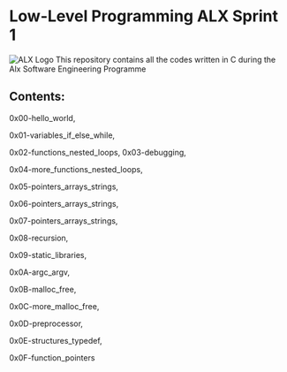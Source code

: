 # Low-Level Programming ALX Sprint 1
![ALX Logo](alx-low_level_programming/AlSVG.svg)
This repository contains all the codes written in C during the Alx Software Engineering Programme
## Contents:
0x00-hello_world, 

0x01-variables_if_else_while,

0x02-functions_nested_loops,
0x03-debugging,

0x04-more_functions_nested_loops,

0x05-pointers_arrays_strings,

0x06-pointers_arrays_strings,

0x07-pointers_arrays_strings,

0x08-recursion,

0x09-static_libraries,

0x0A-argc_argv,

0x0B-malloc_free,

0x0C-more_malloc_free,

0x0D-preprocessor,

0x0E-structures_typedef,

0x0F-function_pointers
